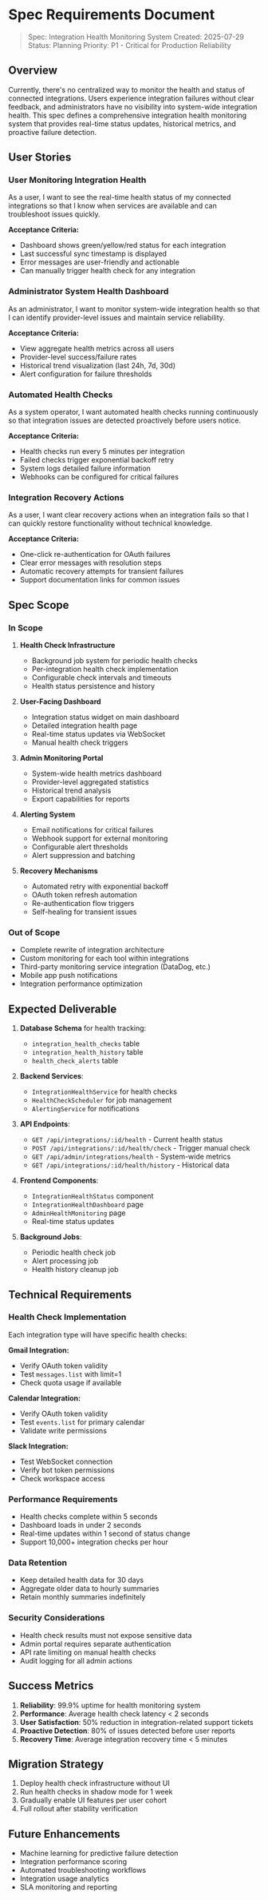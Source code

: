 # Spec Requirements Document

> Spec: Integration Health Monitoring System
> Created: 2025-07-29
> Status: Planning
> Priority: P1 - Critical for Production Reliability

## Overview

Currently, there's no centralized way to monitor the health and status of connected integrations. Users experience integration failures without clear feedback, and administrators have no visibility into system-wide integration health. This spec defines a comprehensive integration health monitoring system that provides real-time status updates, historical metrics, and proactive failure detection.

## User Stories

### User Monitoring Integration Health
As a user, I want to see the real-time health status of my connected integrations so that I know when services are available and can troubleshoot issues quickly.

**Acceptance Criteria:**
- Dashboard shows green/yellow/red status for each integration
- Last successful sync timestamp is displayed
- Error messages are user-friendly and actionable
- Can manually trigger health check for any integration

### Administrator System Health Dashboard
As an administrator, I want to monitor system-wide integration health so that I can identify provider-level issues and maintain service reliability.

**Acceptance Criteria:**
- View aggregate health metrics across all users
- Provider-level success/failure rates
- Historical trend visualization (last 24h, 7d, 30d)
- Alert configuration for failure thresholds

### Automated Health Checks
As a system operator, I want automated health checks running continuously so that integration issues are detected proactively before users notice.

**Acceptance Criteria:**
- Health checks run every 5 minutes per integration
- Failed checks trigger exponential backoff retry
- System logs detailed failure information
- Webhooks can be configured for critical failures

### Integration Recovery Actions
As a user, I want clear recovery actions when an integration fails so that I can quickly restore functionality without technical knowledge.

**Acceptance Criteria:**
- One-click re-authentication for OAuth failures
- Clear error messages with resolution steps
- Automatic recovery attempts for transient failures
- Support documentation links for common issues

## Spec Scope

### In Scope

1. **Health Check Infrastructure**
   - Background job system for periodic health checks
   - Per-integration health check implementation
   - Configurable check intervals and timeouts
   - Health status persistence and history

2. **User-Facing Dashboard**
   - Integration status widget on main dashboard
   - Detailed integration health page
   - Real-time status updates via WebSocket
   - Manual health check triggers

3. **Admin Monitoring Portal**
   - System-wide health metrics dashboard
   - Provider-level aggregated statistics
   - Historical trend analysis
   - Export capabilities for reports

4. **Alerting System**
   - Email notifications for critical failures
   - Webhook support for external monitoring
   - Configurable alert thresholds
   - Alert suppression and batching

5. **Recovery Mechanisms**
   - Automated retry with exponential backoff
   - OAuth token refresh automation
   - Re-authentication flow triggers
   - Self-healing for transient issues

### Out of Scope

- Complete rewrite of integration architecture
- Custom monitoring for each tool within integrations
- Third-party monitoring service integration (DataDog, etc.)
- Mobile app push notifications
- Integration performance optimization

## Expected Deliverable

1. **Database Schema** for health tracking:
   - `integration_health_checks` table
   - `integration_health_history` table
   - `health_check_alerts` table

2. **Backend Services**:
   - `IntegrationHealthService` for health checks
   - `HealthCheckScheduler` for job management
   - `AlertingService` for notifications

3. **API Endpoints**:
   - `GET /api/integrations/:id/health` - Current health status
   - `POST /api/integrations/:id/health/check` - Trigger manual check
   - `GET /api/admin/integrations/health` - System-wide metrics
   - `GET /api/integrations/:id/health/history` - Historical data

4. **Frontend Components**:
   - `IntegrationHealthStatus` component
   - `IntegrationHealthDashboard` page
   - `AdminHealthMonitoring` page
   - Real-time status updates

5. **Background Jobs**:
   - Periodic health check job
   - Alert processing job
   - Health history cleanup job

## Technical Requirements

### Health Check Implementation

Each integration type will have specific health checks:

**Gmail Integration:**
- Verify OAuth token validity
- Test `messages.list` with limit=1
- Check quota usage if available

**Calendar Integration:**
- Verify OAuth token validity
- Test `events.list` for primary calendar
- Validate write permissions

**Slack Integration:**
- Test WebSocket connection
- Verify bot token permissions
- Check workspace access

### Performance Requirements

- Health checks complete within 5 seconds
- Dashboard loads in under 2 seconds
- Real-time updates within 1 second of status change
- Support 10,000+ integration checks per hour

### Data Retention

- Keep detailed health data for 30 days
- Aggregate older data to hourly summaries
- Retain monthly summaries indefinitely

### Security Considerations

- Health check results must not expose sensitive data
- Admin portal requires separate authentication
- API rate limiting on manual health checks
- Audit logging for all admin actions

## Success Metrics

1. **Reliability**: 99.9% uptime for health monitoring system
2. **Performance**: Average health check latency < 2 seconds
3. **User Satisfaction**: 50% reduction in integration-related support tickets
4. **Proactive Detection**: 80% of issues detected before user reports
5. **Recovery Time**: Average integration recovery time < 5 minutes

## Migration Strategy

1. Deploy health check infrastructure without UI
2. Run health checks in shadow mode for 1 week
3. Gradually enable UI features per user cohort
4. Full rollout after stability verification

## Future Enhancements

- Machine learning for predictive failure detection
- Integration performance scoring
- Automated troubleshooting workflows
- Integration usage analytics
- SLA monitoring and reporting